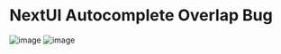 # NextUI Autocomplete Overlap Bug
![image](https://github.com/user-attachments/assets/ba48c784-81a1-4588-81fa-401440c0e8d0)
![image](https://github.com/user-attachments/assets/34860ceb-2fad-48ab-ac34-b53a8cbbe6a8)
